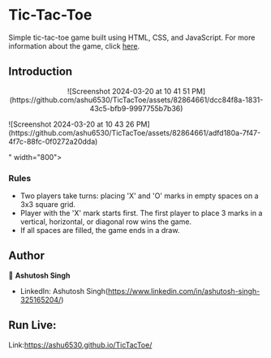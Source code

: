 # Tic-Tac-Toe

Simple tic-tac-toe game built using HTML, CSS, and JavaScript. For more information about the game, click [here](https://en.wikipedia.org/wiki/Tic-tac-toe).




## Introduction

<p align="center">
    ![Screenshot 2024-03-20 at 10 41 51 PM](https://github.com/ashu6530/TicTacToe/assets/82864661/dcc84f8a-1831-43c5-bfb9-9997755b7b36)

</p
  <p align="center">
   ![Screenshot 2024-03-20 at 10 43 26 PM](https://github.com/ashu6530/TicTacToe/assets/82864661/adfd180a-7f47-4f7c-88fc-0f0272a20dda)

" width="800">
</p>


### Rules

- Two players take turns: placing 'X' and 'O' marks in empty spaces on a 3x3 square grid.
- Player with the 'X' mark starts first. The first player to place 3 marks in a vertical, horizontal, or diagonal row wins the game.
- If all spaces are filled, the game ends in a draw.



## Author

👤 **Ashutosh Singh**

* LinkedIn: Ashutosh Singh(https://www.linkedin.com/in/ashutosh-singh-325165204/)

  
## Run Live:

Link:https://ashu6530.github.io/TicTacToe/
